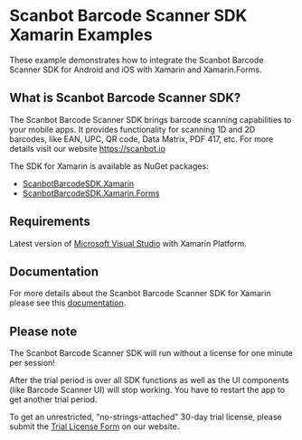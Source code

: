 # Scanbot Barcode Scanner SDK Xamarin Examples

These example demonstrates how to integrate the Scanbot Barcode Scanner SDK for Android and iOS with Xamarin and Xamarin.Forms.


## What is Scanbot Barcode Scanner SDK?

The Scanbot Barcode Scanner SDK brings barcode scanning capabilities to your mobile apps.
It provides functionality for scanning 1D and 2D barcodes, like EAN, UPC, QR code, Data Matrix, PDF 417, etc.
For more details visit our website https://scanbot.io

The SDK for Xamarin is available as NuGet packages:
- [ScanbotBarcodeSDK.Xamarin](https://www.nuget.org/packages/ScanbotBarcodeSDK.Xamarin)
- [ScanbotBarcodeSDK.Xamarin.Forms](https://www.nuget.org/packages/ScanbotBarcodeSDK.Xamarin.Forms)


## Requirements
Latest version of [Microsoft Visual Studio](https://visualstudio.microsoft.com/xamarin/) with Xamarin Platform.


## Documentation
For more details about the Scanbot Barcode Scanner SDK for Xamarin please see this [documentation](https://scanbotsdk.github.io/documentation/barcode-scanner-sdk/xamarin/).


## Please note

The Scanbot Barcode Scanner SDK will run without a license for one minute per session!

After the trial period is over all SDK functions as well as the UI components (like Barcode Scanner UI) will stop working.
You have to restart the app to get another trial period.

To get an unrestricted, "no-strings-attached" 30-day trial license, please submit the [Trial License Form](https://scanbot.io/en/sdk/demo/trial) on our website.
